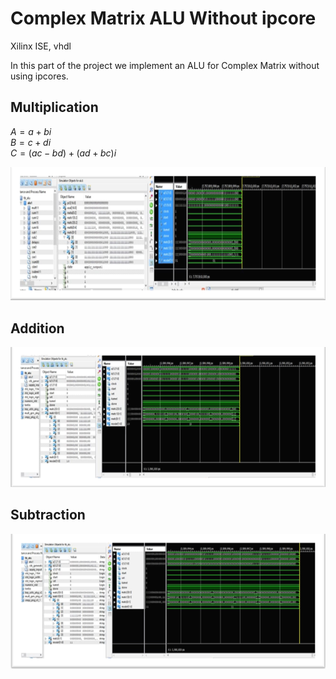 # Complex Matrix ALU Without ipcore
Xilinx ISE, vhdl

In this part of the project we implement an ALU for Complex Matrix without using ipcores.

## Multiplication

$A= a + bi$<br>
$B = c + di$<br>
$C = (ac-bd) + (ad+bc)i$<br>

![Alt text](mult.png)

## Addition

![Alt text](add.png)

## Subtraction

![Alt text](sub.png)